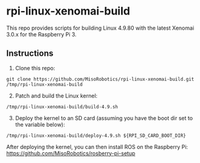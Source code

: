 # rpi-linux-xenomai-build

This repo provides scripts for building Linux 4.9.80 with the latest Xenomai 3.0.x for the Raspberry Pi 3.

## Instructions
1. Clone this repo:
```
git clone https://github.com/MisoRobotics/rpi-linux-xenomai-build.git /tmp/rpi-linux-xenomai-build
```
2. Patch and build the Linux kernel:
```
/tmp/rpi-linux-xenomai-build/build-4.9.sh
```
3. Deploy the kernel to an SD card (assuming you have the boot dir set to the variable below):
```
/tmp/rpi-linux-xenomai-build/deploy-4.9.sh ${RPI_SD_CARD_BOOT_DIR}
```

After deploying the kernel, you can then install ROS on the Raspberry Pi: https://github.com/MisoRobotics/rosberry-pi-setup

